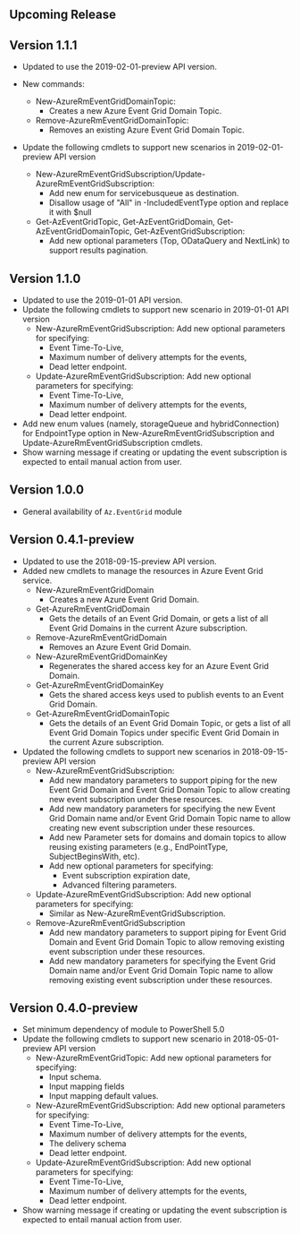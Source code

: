 <!--
    Please leave this section at the top of the change log.

    Changes for the upcoming release should go under the section titled "Upcoming Release", and should adhere to the following format:

    ## Upcoming Release
    * Overview of change #1
        - Additional information about change #1
    * Overview of change #2
        - Additional information about change #2
        - Additional information about change #2
    * Overview of change #3
    * Overview of change #4
        - Additional information about change #4

    ## YYYY.MM.DD - Version X.Y.Z (Previous Release)
    * Overview of change #1
        - Additional information about change #1
-->
## Upcoming Release

## Version 1.1.1
* Updated to use the 2019-02-01-preview API version.
* New commands:
    - New-AzureRmEventGridDomainTopic:
        - Creates a new Azure Event Grid Domain Topic.
    - Remove-AzureRmEventGridDomainTopic:
        - Removes an existing Azure Event Grid Domain Topic.

* Update the following cmdlets to support new scenarios in 2019-02-01-preview API version
    - New-AzureRmEventGridSubscription/Update-AzureRmEventGridSubscription:
        - Add new enum for servicebusqueue as destination.
        - Disallow usage of "All" in -IncludedEventType option and replace it with $null
    - Get-AzEventGridTopic, Get-AzEventGridDomain, Get-AzEventGridDomainTopic, Get-AzEventGridSubscription:
        - Add new optional parameters (Top, ODataQuery and NextLink) to support results pagination.

## Version 1.1.0
* Updated to use the 2019-01-01 API version.
* Update the following cmdlets to support new scenario in 2019-01-01 API version
    - New-AzureRmEventGridSubscription: Add new optional parameters for specifying:
        - Event Time-To-Live,
        - Maximum number of delivery attempts for the events,
        - Dead letter endpoint.
    - Update-AzureRmEventGridSubscription: Add new optional parameters for specifying:
        - Event Time-To-Live,
        - Maximum number of delivery attempts for the events,
        - Dead letter endpoint.
* Add new enum values (namely, storageQueue and hybridConnection) for EndpointType option in New-AzureRmEventGridSubscription and Update-AzureRmEventGridSubscription cmdlets.
* Show warning message if creating or updating the event subscription is expected to entail manual action from user.

## Version 1.0.0
* General availability of `Az.EventGrid` module

## Version 0.4.1-preview
* Updated to use the 2018-09-15-preview API version.
* Added new cmdlets to manage the resources in Azure Event Grid service.
    - New-AzureRmEventGridDomain
        - Creates a new Azure Event Grid Domain.
    - Get-AzureRmEventGridDomain
        - Gets the details of an Event Grid Domain, or gets a list of all Event Grid Domains in the current Azure subscription.
    - Remove-AzureRmEventGridDomain
        - Removes an Azure Event Grid Domain.
    - New-AzureRmEventGridDomainKey
        - Regenerates the shared access key for an Azure Event Grid Domain.
    - Get-AzureRmEventGridDomainKey
        - Gets the shared access keys used to publish events to an Event Grid Domain.
    - Get-AzureRmEventGridDomainTopic
        - Gets the details of an Event Grid Domain Topic, or gets a list of all Event Grid Domain Topics under specific Event Grid Domain in the current Azure subscription.
* Updated the following cmdlets to support new scenarios in 2018-09-15-preview API version
    - New-AzureRmEventGridSubscription:
        - Add new mandatory parameters to support piping for the new Event Grid Domain and Event Grid Domain Topic to allow creating new event subscription under these resources.
        - Add new mandatory parameters for specifying the new Event Grid Domain name and/or Event Grid Domain Topic name to allow creating new event subscription under these resources.
        - Add new Parameter sets for domains and domain topics to allow reusing existing parameters (e.g., EndPointType, SubjectBeginsWith, etc).
        - Add new optional parameters for specifying:
            - Event subscription expiration date,
            - Advanced filtering parameters.
    - Update-AzureRmEventGridSubscription: Add new optional parameters for specifying:
        - Similar as New-AzureRmEventGridSubscription.
    - Remove-AzureRmEventGridSubscription
        - Add new mandatory parameters to support piping for Event Grid Domain and Event Grid Domain Topic to allow removing existing event subscription under these resources.
        - Add new mandatory parameters for specifying the Event Grid Domain name and/or Event Grid Domain Topic name to allow removing existing event subscription under these resources.

## Version 0.4.0-preview
* Set minimum dependency of module to PowerShell 5.0
* Update the following cmdlets to support new scenario in 2018-05-01-preview API version
	- New-AzureRmEventGridTopic: Add new optional parameters for specifying:
		- Input schema.
		- Input mapping fields
		- Input mapping default values.
	- New-AzureRmEventGridSubscription: Add new optional parameters for specifying:
		- Event Time-To-Live,
		- Maximum number of delivery attempts for the events,
		- The delivery schema
		- Dead letter endpoint.
	- Update-AzureRmEventGridSubscription: Add new optional parameters for specifying:
		- Event Time-To-Live,
		- Maximum number of delivery attempts for the events,
		- Dead letter endpoint.
* Show warning message if creating or updating the event subscription is expected to entail manual action from user.